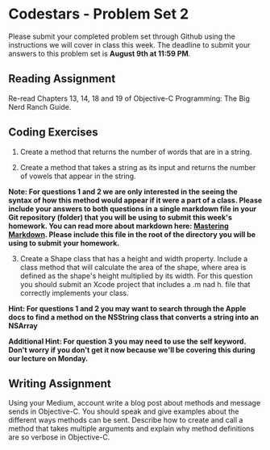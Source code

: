 # Codestars - Problem Set 2

Please submit your completed problem set through Github using the instructions we will cover in class this week. The deadline to submit your answers to this problem set is **August 9th at 11:59 PM**.

## Reading Assignment
Re-read Chapters 13, 14, 18 and 19 of Objective-C Programming: The Big Nerd Ranch Guide.

## Coding Exercises 

1) Create a method that returns the number of words that are in a string.

2) Create a method that takes a string as its input and returns the number of vowels that appear in the string. 

**Note: For questions 1 and 2 we are only interested in the seeing the syntax of how this method would appear if it were a part of a class. Please include your answers to both questions in a single markdown file in your Git repository (folder) that you will be using to submit this week's homework. You can read more about markdown here: [Mastering Markdown](https://guides.github.com/features/mastering-markdown/). Please include this file in the root of the directory you will be using to submit your homework.**

3) Create a Shape class that has a height and width property. Include a class method that will calculate the area of the shape, where area is defined as the shape's height multiplied by its width. For this question you should submit an Xcode project that includes a .m nad h. file that correctly implements your class.

**Hint: For questions 1 and 2 you may want to search through the Apple docs to find a method on the NSString class that converts a string into an NSArray**

**Additional Hint: For question 3 you may need to use the self keyword. Don't worry if you don't get it now because we'll be covering this during our lecture on Monday.**


## Writing Assignment
Using your Medium, account write a blog post about methods and message sends in Objective-C. You should speak and give examples about the different ways methods can be sent. Describe how to create and call a method that takes multiple arguments and explain why method definitions are so verbose in Objective-C.
